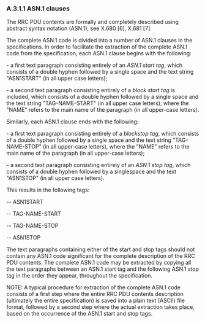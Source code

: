 ### A.3.1.1 ASN.1 clauses

The RRC PDU contents are formally and completely described using
abstract syntax notation (ASN.1), see X.680 \[6\], X.681 \[7\].

The complete ASN.1 code is divided into a number of ASN.1 clauses in the
specifications. In order to facilitate the extraction of the complete
ASN.1 code from the specification, each ASN.1 clause begins with the
following:

\- a first text paragraph consisting entirely of an *ASN.1 start tag*,
which consists of a double hyphen followed by a single space and the
text string \"ASN1START\" (in all upper case letters);

\- a second text paragraph consisting entirely of a *block start tag* is
included, which consists of a double hyphen followed by a single space
and the text string \"TAG-NAME-START\" (in all upper case letters),
where the \"NAME\" refers to the main name of the paragraph (in all
upper-case letters).

Similarly, each ASN.1 clause ends with the following:

\- a first text paragraph consisting entirely of a *blockstop tag*,
which consists of a double hyphen followed by a single space and the
text string \"TAG-NAME-STOP\" (in all upper-case letters), where the
\"NAME\" refers to the main name of the paragraph (in all upper-case
letters);

\- a second text paragraph consisting entirely of an *ASN.1 stop tag*,
which consists of a double hyphen followed by a singlespace and the text
\"ASN1STOP\" (in all upper case letters).

This results in the following tags:

\-- ASN1START

\-- TAG-NAME-START

\-- TAG-NAME-STOP

\-- ASN1STOP

The text paragraphs containing either of the start and stop tags should
not contain any ASN.1 code significant for the complete description of
the RRC PDU contents. The complete ASN.1 code may be extracted by
copying all the text paragraphs between an ASN.1 start tag and the
following ASN.1 stop tag in the order they appear, throughout the
specification.

NOTE: A typical procedure for extraction of the complete ASN.1 code
consists of a first step where the entire RRC PDU contents description
(ultimately the entire specification) is saved into a plain text (ASCII)
file format, followed by a second step where the actual extraction takes
place, based on the occurrence of the ASN.1 start and stop tags.